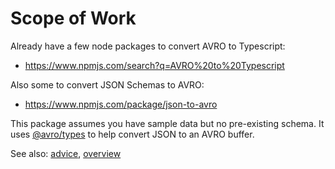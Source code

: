 # Scope of Work

Already have a few node packages to convert AVRO to Typescript:
- https://www.npmjs.com/search?q=AVRO%20to%20Typescript

Also some to convert JSON Schemas to AVRO:
- https://www.npmjs.com/package/json-to-avro

This package assumes you have sample data but no pre-existing schema. It uses [@avro/types](https://www.npmjs.com/package/@avro/types) to help convert JSON to an AVRO buffer.

See also: [advice](./advice.md), [overview](./overview.md)
